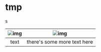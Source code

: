# tmp

s

![img](https://raw.githubusercontent.com/hant0508/tmp/master/1.png) | ![img](https://raw.githubusercontent.com/hant0508/tmp/master/2.png)
:---:|:---:
text| there's some more text here
